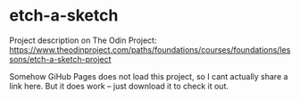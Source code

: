# etch-a-sketch

Project description on The Odin Project: https://www.theodinproject.com/paths/foundations/courses/foundations/lessons/etch-a-sketch-project

Somehow GiHub Pages does not load this project, so I cant actually share a link here. But it does work – just download it to check it out. 
